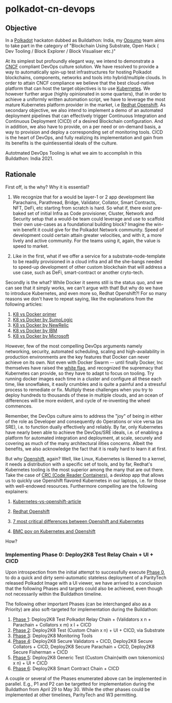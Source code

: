 # polkadot-cn-devops

## Objective 
  In a [Polkadot](https://polkadot.network) hackaton dubbed as Buildathon: India, my [Opsumo](www.opsumo.co) team aims to take part in the category of "Blockchain Using Substrate, Open Hack ( Dev Tooling / Block Explorer / Block Visualiser etc.)" 

  At its simplest but profoundly elegant way, we intend to demonstrate a [CNCF](cncf.io) compliant DevOps culture solution.  We have resolved to provide a way to automatically spin-up test infrastructures for hosting Polkadot blockchains, components, networks and tools into hybrid/multiple clouds. In order to attain CNCF compliance we believe that the best cloud-native platform that can host the target objectives is to use [Kubernetes](https://kubernetes.io). We however further argue (highly opinionated in some quarters), that in order to achieve a uniformly written automation script, we have to leverage the most mature Kubernetes platform provider in the market, i.e [Redhat Openshift](openshift.com). As secondary objective, we also intend to implement a demo of an automated deployment pipelines that can effectively trigger Continuous Integration and Continuous Deployment (CICD) of a desired Blockchain configuration. And in addition, we also have to provide, on a per need or on-demand basis, a way to provision and deploy a corresponding set of monitoring tools. CICD is the heart of DevOps, and fully realizing its implementation and gain from its benefits is the quintiessential ideals of the culture. 
  
  Autotmated DevOps Tooling is what we aim to accomplish in this Buildathon: India 2021.

## Rationale

  First off, is the why? Why it is essential?

  1. We recognize that for a would be layer-1 or 2 app development like Parachains, Parathread, Bridge, Validator, Collator, Smart Contracts, NFT, DeFi, etc starting from scratch is hard. So what if, there exist pre-baked set of initial Infra as Code provisioner, Cluster, Network and Security setup that a would-be team could leverage and use to scaffold their own use-cases as a foundational building block? Imagine the win-win benefit it could give for the Polkadot Network community. Speed of development could certain attain greater velocities, and with it, a more lively and active community. For the teams using it, again, the value is speed to market. 

  2. Like in the first, what if we offer a service for a substrate-node-template to be readily provisioned in a cloud infra and all the she-bangs needed to speed-up development of other custom blockchain that will address a use case, such as DeFi, smart-contract or another cryto-tech. 

  Secondly is the what? While Docker it seems still is the status quo, and we can see that it simply works, we can't argue with that! But why do we have to introduce Kubernetes, and even more so, Redhat Openshift?! For so many reasons we don't have to repeat saying, like the explanations from the following articles:

  1. [K8 vs Docker primer](https://containerjournal.com/topics/container-ecosystems/kubernetes-vs-docker-a-primer/)
  2. [K8 vs Docker by SumoLogic](https://www.sumologic.com/blog/kubernetes-vs-docker/)
  3. [K8 vs Docker by NewRelic](https://newrelic.com/blog/best-practices/docker-vs-kubernetes)
  4. [K8 vs Docker by IBM](https://www.ibm.com/cloud/blog/kubernetes-vs-docker)
  5. [K8 vs Docker by Microsoft](https://azure.microsoft.com/en-us/topic/kubernetes-vs-docker/)

  However, few of the most compelling DevOps arguments namely networking, security, automated scheduling, scaling and high-availability in production environments are the key features that Docker can never achieve on its own. Not even with Docker Swarm -- until finally Docker, Inc themselves have raised the [white flag](https://www.linkedin.com/pulse/part-ii-why-docker-openshift-4-rhel-8-scott-mccarty/), and recognized the supremacy that Kubernetes can provide, so they have to adapt to focus on tooling. Try running docker images each time in a cluster and configure all these each time, like snowflakes, it easily crumbles and is quite a painful and a stressful process to remediate or fix. Multiply these challenges when you try to deploy hundreds to thousands of these in multiple clouds, and an ocean of differences will be more evident, and cycle of re-inventing the wheel commences. 
  
  Remember, the DevOps culture aims to address the "joy" of being in either of the role as Developer and consequently do Operations or vice versa (as SRE), i.e. to function dually effectively and reliably. By far, only Kubernetes have nearly been able to achieve the DevOps/SRE ideals, i.e. of enabling a platform for automated integration and deployment, at scale, securely and covering as much of the many architectural ilities concerns. Albeit the benefits, we also acknowledge the fact that it is really hard to learn it at first. 

  But why [Openshift](https://www.openshift.com/blog/whats-inside-openshift-4), again? Well, like Linux, Kubernetes is likened to a kernel, it needs a distribution with a specific set of tools, and by far, Redhat's Kubernetes tooling is the most superior among the many that are out there. Take the case of [CRC (Code Reader Containers)](https://developers.redhat.com/products/codeready-containers/overview), a desktop app that allows us to quickly use Openshift flavored Kubernetes in our laptops, i.e. for those with well-endowed resources. Furthermore compelling are the following explainers:

  1. [Kubernetes-vs-openshift-article](https://www.simplilearn.com/kubernetes-vs-openshift-article)

  2. [Redhat Openshift](https://www.redhat.com/en/topics/containers/red-hat-openshift-kubernetes)

  3. [7 most critical differences between Openshift and Kubernetes](https://www.dataversity.net/openshift-vs-kubernetes-the-seven-most-critical-differences/)

  4. [BMC pov on  Kubernetes and Openshift](https://www.bmc.com/blogs/kubernetes-vs-openshift/)

  How? 

  ### Implementing Phase 0: Deploy2K8 Test Relay Chain + UI + CICD

  Upon introspection from the initial attempt to successfully execute [Phase 0](./deploy-chain-0/README.md), to do a quick and dirty semi-automatic stateless deployment of a ParityTech released Polkadot Image with a UI viewer, we have arrived to a conclusion that the following Phases and targets could also be achieved, even though not necessarily within the Buildathon timeline.

  The following other important Phases (can be interchanged also as a Priority) are also soft-targeted for implementation during the Buildathon:

  1. [Phase 1](./deploy-chain-1/README.md): Deploy2K8 Test Polkadot Relay Chain + (Validators x n + Parachain + Collators x m) x l + CICD
  2. [Phase 2](./deploy-chain-2/README.md): Deploy2K8 Test (Custom Chain x n) + UI + CICD, via Substrate
  3. [Phase 3](./deploy-tools-0/README.md): Deploy2K8 Monitoring Tools
  4. [Phase 4](./deploy-chain-3/README.md): Deploy2K8 Secure Validators + CICD, Deploy2K8 Secure Collators  + CICD, Deploy2K8 Secure Parachain + CICD, Deploy2K8 Secure Fisherman + CICD
  5. [Phase 5](./deploy-chain-4/README.md): Deploy2K8 Generic Test (Custom Chain(with own tokenomics) x n) + UI + CICD
  6. [Phase 6](./deploy-chain-5/README.md): Deploy2K8 Smart Contract Chain  + CICD  

  A couple or several of the Phases enumerated above can be implemented in parallel. E.g., P1 and P2 can be targetted for implementation during the Buildathon from April 29 to May 30. While the other phases could be implemented at other timelines, ParityTech and W3 permitting.